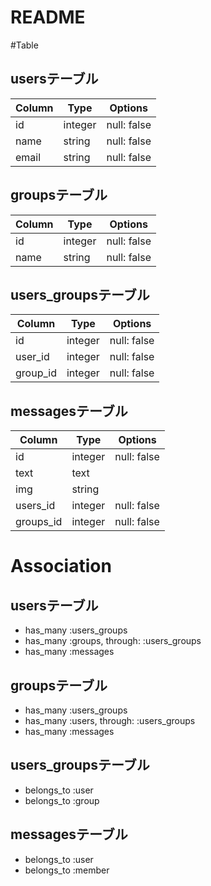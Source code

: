 # README



#Table

## usersテーブル

|Column|Type|Options|
|------|----|-------|
|id|integer|null: false|
|name|string|null: false|
|email|string|null: false|

## groupsテーブル

|Column|Type|Options|
|------|----|-------|
|id|integer|null: false|
|name|string|null: false|

## users_groupsテーブル

|Column|Type|Options|
|------|----|-------|
|id|integer|null: false|
|user_id|integer|null: false|
|group_id|integer|null: false|

## messagesテーブル

|Column|Type|Options|
|------|----|-------|
|id|integer|null: false|
|text|text||
|img|string||
|users_id|integer|null: false|
|groups_id|integer|null: false|


# Association
## usersテーブル
- has_many :users_groups
- has_many :groups, through: :users_groups
- has_many :messages

## groupsテーブル
- has_many :users_groups
- has_many :users, through: :users_groups
- has_many :messages

## users_groupsテーブル
- belongs_to :user
- belongs_to :group

## messagesテーブル
- belongs_to :user
- belongs_to :member

